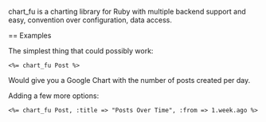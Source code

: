 chart_fu is a charting library for Ruby with multiple backend support and easy, convention over configuration, data access.

== Examples

The simplest thing that could possibly work:

    <%= chart_fu Post %>
  
Would give you a Google Chart with the number of posts created per day.

Adding a few more options:
  
    <%= chart_fu Post, :title => "Posts Over Time", :from => 1.week.ago %>
